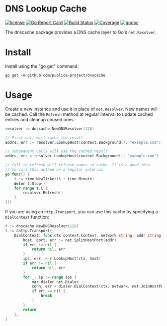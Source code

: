 # DNS Lookup Cache

[![license](http://img.shields.io/badge/license-MIT-red.svg?style=flat)](https://raw.githubusercontent.com/rs/dnscache/master/LICENSE) 
[![Go Report Card](https://goreportcard.com/badge/github.com/rs/dnscache)](https://goreportcard.com/report/github.com/rs/dnscache) 
[![Build Status](https://travis-ci.org/rs/dnscache.svg?branch=master)](https://travis-ci.org/rs/dnscache) 
[![Coverage](http://gocover.io/_badge/github.com/rs/dnscache)](http://gocover.io/github.com/rs/dnscache)
[![godoc](http://img.shields.io/badge/godoc-reference-blue.svg?style=flat)](https://godoc.org/github.com/rs/dnscache) 

The dnscache package provides a DNS cache layer to Go's `net.Resolver`.

# Install

Install using the "go get" command:

```
go get -u github.com/publica-project/dnscache
```

# Usage

Create a new instance and use it in place of `net.Resolver`. New names will be cached. Call the `Refresh` method at regular interval to update cached entries and cleanup unused ones.

```go
resolver := dnscache.NewDNSResolver(128)

// First call will cache the result
addrs, err := resolver.LookupHost(context.Background(), "example.com")

// Subsequent calls will use the cached result
addrs, err = resolver.LookupHost(context.Background(), "example.com")

// Call to refresh will refresh names in cache. It is a good idea
// to call this method on a regular interval.
go func() {
    t := time.NewTicker(5 * time.Minute)
    defer t.Stop()
    for range t.C {
        resolver.Refresh()
    }
}()
```

If you are using an `http.Transport`, you can use this cache by specifying a `DialContext` function:

```go
r := dnscache.NewDNSResolver(128)
t := &http.Transport{
    DialContext: func(ctx context.Context, network string, addr string) (conn net.Conn, err error) {
        host, port, err := net.SplitHostPort(addr)
        if err != nil {
            return nil, err
        }
        ips, err := r.LookupHost(ctx, host)
        if err != nil {
            return nil, err
        }
        for _, ip := range ips {
            var dialer net.Dialer
            conn, err = dialer.DialContext(ctx, network, net.JoinHostPort(ip, port))
            if err == nil {
                break
            }
        }
        return
    },
}
```

